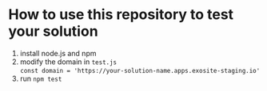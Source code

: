 # How to use this repository to test your solution
1. install node.js and npm   
2. modify the domain in `test.js`   
`const domain = 'https://your-solution-name.apps.exosite-staging.io'`
3. run `npm test`
